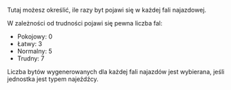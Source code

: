 Tutaj możesz określić, ile razy byt pojawi się w każdej fali najazdowej.

W zależności od trudności pojawi się pewna liczba fal:

- Pokojowy: 0
- Łatwy: 3
- Normalny: 5
- Trudny: 7

Liczba bytów wygenerowanych dla każdej fali najazdów jest wybierana, jeśli jednostka jest typem najeźdźcy.
